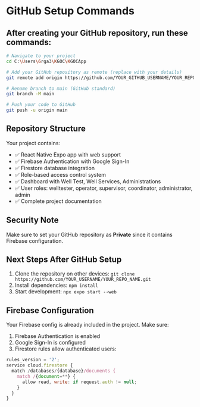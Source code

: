 # GitHub Setup Commands

## After creating your GitHub repository, run these commands:

```bash
# Navigate to your project
cd C:\Users\6rga3\KGOC\KGOCApp

# Add your GitHub repository as remote (replace with your details)
git remote add origin https://github.com/YOUR_GITHUB_USERNAME/YOUR_REPO_NAME.git

# Rename branch to main (GitHub standard)
git branch -M main

# Push your code to GitHub
git push -u origin main
```

## Repository Structure
Your project contains:
- ✅ React Native Expo app with web support
- ✅ Firebase Authentication with Google Sign-In
- ✅ Firestore database integration
- ✅ Role-based access control system
- ✅ Dashboard with Well Test, Well Services, Administrations
- ✅ User roles: welltester, operator, supervisor, coordinator, administrator, admin
- ✅ Complete project documentation

## Security Note
Make sure to set your GitHub repository as **Private** since it contains Firebase configuration.

## Next Steps After GitHub Setup
1. Clone the repository on other devices: `git clone https://github.com/YOUR_USERNAME/YOUR_REPO_NAME.git`
2. Install dependencies: `npm install`
3. Start development: `npx expo start --web`

## Firebase Configuration
Your Firebase config is already included in the project. Make sure:
1. Firebase Authentication is enabled
2. Google Sign-In is configured
3. Firestore rules allow authenticated users:
```javascript
rules_version = '2';
service cloud.firestore {
  match /databases/{database}/documents {
    match /{document=**} {
      allow read, write: if request.auth != null;
    }
  }
}
```